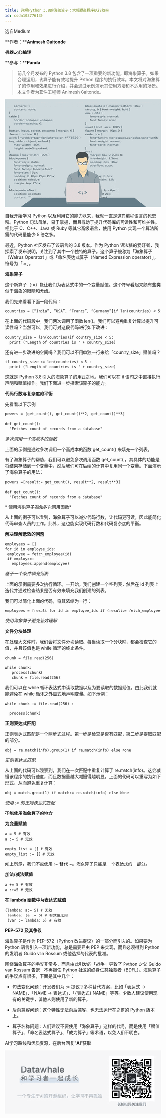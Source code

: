 ```yaml
---
title: 详解Python 3.8的海象算子：大幅提高程序执行效率
id: csdn103776130
---
```


选自Medium

**作者：****Animesh Gaitonde**

**机器之心编译**

**参与：****Panda**

> 前几个月发布的 Python 3.8 包含了一项重要的新功能，即海象算子。如果合理运用，该算子能有效地提升 Python 程序的执行效率。本文将对海象算子的作用和效果进行介绍，并会通过示例演示其使用方法和不适用的场景。本文作者为软件工程师 Animesh Gaitonde。

![](../img/66e75058b302617626e5ccaa58792043.png)

自我开始学习 Python 以及利用它的能力以来，我就一直是这门编程语言的死忠粉。Python 句法简单，易于掌握，而且有助于提升代码库的可读性和可维护性。相比于 C、C++、Java 或 Ruby 等其它高级语言，使用 Python 实现一个算法所需的代码量能少 5 倍之多。

最近，Python 社区发布了该语言的 3.8 版本。作为 Python 语法糖的爱好者，我探索了发布说明，关注到了其中一个独特的算子。这个算子被称为「海象算子（Walrus Operator）」或「命名表达式算子（Named Expression operator）」，符号为「:=」。

**海象算子**

这个新算子（:=）能让我们为表达式中的一个变量赋值。这个符号看起来颇有些类似于海象的眼睛和犬齿。

我们先来看看下面一段代码：

```
countries = [“India”, “USA”, “France”, “Germany”]if len(countries) < 5:     print ("Length of countries is " + len(countries)) 
```

在上面的代码段中，我们两次调用了函数 len()。我们可以避免重复计算以提升可读性吗？当然可以，我们可对这段代码进行如下改进：

```
country_size = len(countries)if country_size < 5:
  print ("Length of countries is " + country_size) 
```

还有进一步改进的空间吗？我们可以不用单独一行来给「country_size」赋值吗？

```
if country_size := len(countries) < 5 :
  print ("Length of countries is " + country_size) 
```

这就是 Python 3.8 引入的海象算子的用武之地。我们可以在 if 语句之中直接执行声明和赋值操作。我们下面进一步探索该算子的能力。

**代码行数与复杂度的平衡**

先看看以下示例

```
powers = [get_count(), get_count()**2, get_count()**3]

def get_count():
  "Fetches count of records from a database" 
```

*多次调用一个高成本的函数*

上面的示例是通过多次调用一个高成本的函数 get_count() 来填充一个列表。

有了海象算子的帮助，我们可以避免多次调用函数 get_count()，其具体的功能是将结果存储到一个变量中，然后我们可在后续的计算中复用同一个变量。下面演示了海象算子的用法：

```
powers =[result:= get_count(), result**2, result**3]

def get_count():
  "Fetches count of records from a database" 
```

* 使用海象算子避免多次调用函数*

从上面的例子可以看到，海象算子可以减少代码行数，让代码更可读，因此能简化代码审查人员的工作。此外，这也能实现代码行数和代码复杂度的平衡。

**解决理解低效的问题**

```
employees = []
for id in employee_ids:
 employee = fetch_employee(id)
 if employee:
   employees.append(employee) 
```

*基于一个条件填充列表*

上面的示例需要多次执行循环。一开始，我们创建一个空列表，然后在 id 列表上迭代并通过检查结果是否有效来填充我们创建的列表。

我们可以简化上面的代码，将其浓缩为一行：

```
employees = [result for id in employee_ids if (result:= fetch_employee(id))] 
```

*使用海象算子避免低效理解*

**文件分块处理**

在处理大文件时，我们会将文件分块读取。每当读取一个分块时，都会检查它的值，并且该值也是 while 循环的终止条件。

```
chunk = file.read(256)

while chunk:
   process(chunk)
   chunk = file.read(256) 
```

我们可以在 while 循环表达式中读取数据以及为要读取的数据赋值。由此我们就能避免在 while 循环之外显式地声明变量。如下示例：

```
while chunk := file.read(256) :

  process(chunk) 
```

**正则表达式匹配**

正则表达式匹配是一个两步式过程。第一步是检查是否有匹配，第二步是提取匹配的部分。

```
obj = re.match(info).group(1) if re.match(info) else None 
```

*正则表达式匹配*

从上面的代码可以观察到，我们在一次匹配中重复计算了 re.match(info)。这会减慢该程序的执行速度，而且数据量越大减慢得越明显。上面的代码可以重写为如下形式，从而避免重复计算：

```
obj = match.group(1) if match:= re.match(info) else None 
```

*使用 := 的正则表达式匹配*

**不能使用海象算子的地方**

**为变量赋值**

```
a = 5 # 有效
a := 5 # 无效 
```

```
empty_list = [] # 有效
empty_list := [] # 无效 
```

如上所示，我们不能使用 := 替代 =。海象算子只能是一个表达式的一部分。

**加法/减法赋值**

```
a += 5 # 有效
a :+=5 # 无效 
```

**在 lambda 函数中为表达式赋值**

```
(lambda: a:= 5) # 无效
 lambda: (a := 5) # 有效但无用
 (var := lambda: 5) # 有效 
```

**PEP-572 及其争议**

海象算子是作为 PEP-572（Python 改进提议）的一部分而引入的。如果要为 Python 语言引入一项新功能，总是需要经由 PEP 来实现，而且必须得到 Python 的发明者 Guido van Rossum 或他选择的代表的批准。

围绕海象算子的争议非常多，而且由此引发的「战争」导致了 Python 之父 Guido van Rossum 告退，不再担任 Python 社区的终身仁慈独裁者（BDFL）。海象算子的争议点有很多，下面是其中几个：

*   句法变化问题：开发者们为 := 提议了多种替代方案，比如「表达式 -> NAME」、「NAME -> 表达式」、「{表达式} NAME」等等。少数人建议使用现有的关键字，其他人则使用了新的算子。

*   后向兼容问题：这个特性无法向后兼容，也无法运行在之前的 Python 版本上。

*   算子名称问题：人们建议不要使用「海象算子」这样的代号，而是使用「赋值算子」、「命名表达式算子」、「成为算子」等术语，以免人们不明白。

AI学习路线和优质资源，在后台回复"**AI**"获取

![](../img/18aae7d2cc6b7481f52ff4b05d80db1d.png)